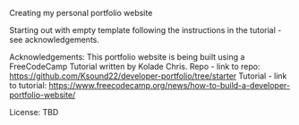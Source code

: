 Creating my personal portfolio website

Starting out with empty template following the instructions in the tutorial - see acknowledgements.


Acknowledgements:
This portfolio website is being built using a FreeCodeCamp Tutorial written by Kolade Chris.
Repo - link to repo: https://github.com/Ksound22/developer-portfolio/tree/starter
Tutorial - link to tutorial: https://www.freecodecamp.org/news/how-to-build-a-developer-portfolio-website/


License: TBD